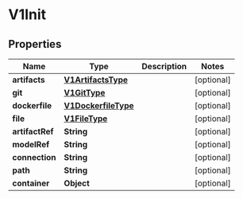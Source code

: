 

# V1Init


## Properties

Name | Type | Description | Notes
------------ | ------------- | ------------- | -------------
**artifacts** | [**V1ArtifactsType**](V1ArtifactsType.md) |  |  [optional]
**git** | [**V1GitType**](V1GitType.md) |  |  [optional]
**dockerfile** | [**V1DockerfileType**](V1DockerfileType.md) |  |  [optional]
**file** | [**V1FileType**](V1FileType.md) |  |  [optional]
**artifactRef** | **String** |  |  [optional]
**modelRef** | **String** |  |  [optional]
**connection** | **String** |  |  [optional]
**path** | **String** |  |  [optional]
**container** | **Object** |  |  [optional]



